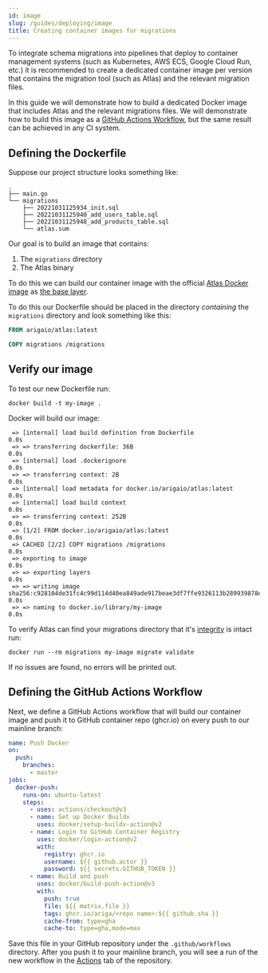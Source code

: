 ```yaml
---
id: image
slug: /guides/deploying/image
title: Creating container images for migrations
---
```


To integrate schema migrations into pipelines that deploy to container management
systems (such as Kubernetes, AWS ECS, Google Cloud Run, etc.) it is recommended
to create a dedicated container image per version that contains the
migration tool (such as Atlas) and the relevant migration files.

In this guide we will demonstrate how to build a dedicated Docker image that
includes Atlas and the relevant migrations files. We will demonstrate
how to build this image as a [GitHub Actions Workflow](https://docs.github.com/en/actions/using-workflows),
but the same result can be achieved in any CI system. 

## Defining the Dockerfile

Suppose our project structure looks something like: 

```text
.
├── main.go
└── migrations
    ├── 20221031125934_init.sql
    ├── 20221031125940_add_users_table.sql
    ├── 20221031125948_add_products_table.sql
    └── atlas.sum
```

Our goal is to build an image that contains:
1. The `migrations` directory
2. The Atlas binary

To do this we can build our container image with the official [Atlas Docker image](https://hub.docker.com/r/arigaio/atlas)
as [the base layer](https://docs.docker.com/engine/reference/builder/#from).  

To do this our Dockerfile should be placed in the directory _containing_ the `migrations`
directory and look something like this:

```dockerfile title=Dockerfile
FROM arigaio/atlas:latest

COPY migrations /migrations
```

## Verify our image

To test our new Dockerfile run:

```text
docker build -t my-image .
```

Docker will build our image:

```text
 => [internal] load build definition from Dockerfile                                          0.0s
 => => transferring dockerfile: 36B                                                           0.0s
 => [internal] load .dockerignore                                                             0.0s
 => => transferring context: 2B                                                               0.0s
 => [internal] load metadata for docker.io/arigaio/atlas:latest                               0.0s
 => [internal] load build context                                                             0.0s
 => => transferring context: 252B                                                             0.0s
 => [1/2] FROM docker.io/arigaio/atlas:latest                                                 0.0s
 => CACHED [2/2] COPY migrations /migrations                                                  0.0s
 => exporting to image                                                                        0.0s
 => => exporting layers                                                                       0.0s
 => => writing image sha256:c928104de31fc4c99d114d40ea849ade917beae3df7ffe9326113b289939878e  0.0s
 => => naming to docker.io/library/my-image                                                   0.0s
```

To verify Atlas can find your migrations directory that it's [integrity](/concepts/migration-directory-integrity)
is intact run:

```text
docker run --rm migrations my-image migrate validate 
```

If no issues are found, no errors will be printed out.

## Defining the GitHub Actions Workflow

Next, we define a GitHub Actions workflow that will build our container
image and push it to GitHub container repo (ghcr.io) on every push
to our mainline branch:

```yaml title=.github/workflows/push-docker.yaml
name: Push Docker
on:
  push:
    branches:
      - master
jobs:
  docker-push:
    runs-on: ubuntu-latest
    steps:
      - uses: actions/checkout@v3
      - name: Set up Docker Buildx
        uses: docker/setup-buildx-action@v2
      - name: Login to GitHub Container Registry
        uses: docker/login-action@v2
        with:
          registry: ghcr.io
          username: ${{ github.actor }}
          password: ${{ secrets.GITHUB_TOKEN }}
      - name: Build and push
        uses: docker/build-push-action@v3
        with:
          push: true
          file: ${{ matrix.file }}
          tags: ghcr.io/ariga/<repo name>:${{ github.sha }}
          cache-from: type=gha
          cache-to: type=gha,mode=max
```

Save this file in your GitHub repository under the `.github/workflows` directory.
After you push it to your mainline branch, you will see a run of the new
workflow in the [Actions](https://docs.github.com/en/actions/monitoring-and-troubleshooting-workflows/viewing-workflow-run-history)
tab of the repository.

